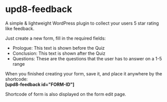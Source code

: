 # upd8-feedback
A simple & lightweight WordPress plugin to collect your users 5 star rating like feedback.

Just create a new form, fill in the required fields:
<ul>
	<li>Prologue: This text is shown before the Quiz</li>
	<li>Conclusion: This text is shown after the Quiz</li>
	<li>Questions: These are the questions that the user has to answer on a 1-5 range</li>
</ul>

When you finished creating your form, save it, and place it anywhere by the shortcode:<br />
<strong>[upd8-feedback id="FORM-ID"]</strong>

Shortcode of form is also displayed on the form edit page.
